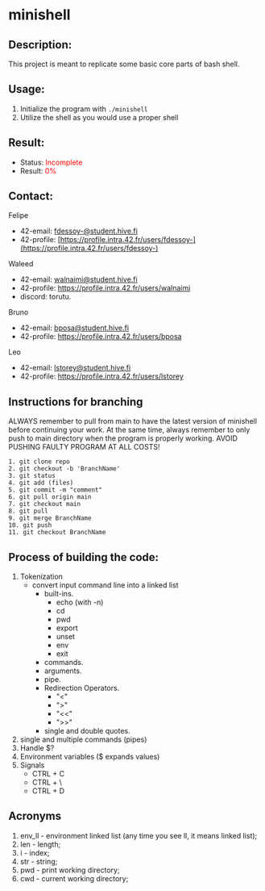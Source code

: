 # minishell

## Description:
This project is meant to replicate some basic core parts of bash shell.

## Usage:
1. Initialize the program with ```./minishell```
2. Utilize the shell as you would use a proper shell

## Result:
- Status: <span style="color:red">Incomplete</span>
- Result: <span style="color:red">0%</span>

## Contact: 
Felipe
- 42-email: fdessoy-@student.hive.fi
- 42-profile: [https://profile.intra.42.fr/users/fdessoy-](https://profile.intra.42.fr/users/fdessoy-)

Waleed
- 42-email: walnaimi@student.hive.fi
- 42-profile: https://profile.intra.42.fr/users/walnaimi
- discord: torutu.

Bruno
- 42-email: bposa@student.hive.fi
- 42-profile: https://profile.intra.42.fr/users/bposa

Leo
- 42-email: lstorey@student.hive.fi
- 42-profile: https://profile.intra.42.fr/users/lstorey

## Instructions for branching
ALWAYS remember to pull from main to have the latest version of minishell before continuing your work. At the same time, always remember to only push to main directory when the program is properly working. AVOID PUSHING FAULTY PROGRAM AT ALL COSTS!

```
1. git clone repo
2. git checkout -b 'BranchName'
3. git status
4. git add (files)
5. git commit -m "comment"
6. git pull origin main
7. git checkout main
8. git pull
9. git merge BranchName
10. git push
11. git checkout BranchName
```

## Process of building the code:
1. Tokenization
    - convert input command line into a linked list
        - built-ins.
            - echo (with -n)
            - cd
            - pwd
            - export
            - unset
            - env
            - exit
        - commands.
        - arguments.
        - pipe.
        - Redirection Operators.
            - "<"
            - ">"
            - "<<"
            - ">>"
        - single and double quotes.
2. single and multiple commands (pipes)
3. Handle $?
4. Environment variables ($ expands values)
5. Signals
    - CTRL + C
    - CTRL + \
    - CTRL + D

## Acronyms

1. env_ll - environment linked list (any time you see ll, it means linked list);
2. len - length;
3. i - index;
4. str - string;
5. pwd - print working directory;
6. cwd - current working directory;
